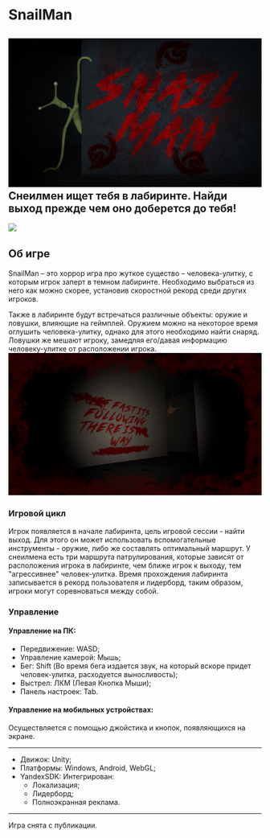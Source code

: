 # SnailMan
![](Images/BordNew.png)
Снеилмен ищет тебя в лабиринте. Найди выход прежде чем оно доберется до тебя!
---
![](Images/VideoPromo.gif)
## Об игре
SnailMan – это хоррор игра про жуткое существо – человека-улитку, с которым игрок заперт в темном лабиринте. Необходимо выбраться из него как можно скорее, установив скоростной рекорд среди других игроков.

Также в лабиринте будут встречаться различные объекты: оружие и ловушки, влияющие на геймплей. Оружием можно на некоторое время оглушить человека-улитку, однако для этого необходимо найти снаряд. Ловушки же мешают игроку, замедляя его/давая информацию человеку-улитке от расположении игрока.
![](Images/Screen_2.jpg)
### Игровой цикл
Игрок появляется в начале лабиринта, цель игровой сессии - найти выход. Для этого он может использовать вспомогательные инструменты - оружие, либо же составлять оптимальный маршрут. У снеилмена есть три маршрута патрулирования, которые зависят от расположения игрока в лабиринте, чем ближе игрок к выходу, тем "агрессивнее" человек-улитка. Время прохождения лабиринта записывается в рекорд пользователя и лидерборд, таким образом, игроки могут соревноваться между собой. 
### Управление
#### Управление на ПК:
+ Передвижение: WASD;
+ Управление камерой: Мышь;
+ Бег: Shift (Во время бега издается звук, на который вскоре придет человек-улитка, расходуется выносливость);
+ Выстрел: ЛКМ (Левая Кнопка Мыши);
+ Панель настроек: Tab.
#### Управление на мобильных устройствах:
Осуществляется с помощью джойстика и кнопок, появляющихся на экране.
___
+ Движок: Unity;
+ Платформы: Windows, Android, WebGL;
+ YandexSDK: Интегрирован:
    + Локализация;
    + Лидерборд;
    + Полноэкранная реклама.
___
Игра снята с публикации.

